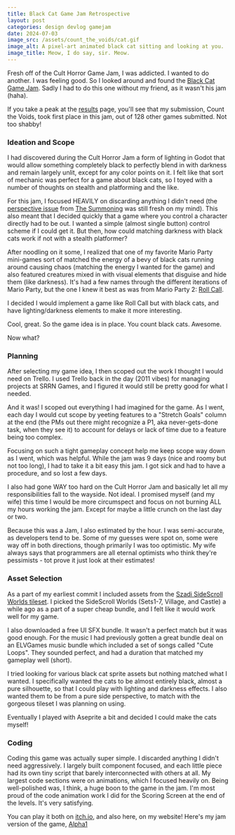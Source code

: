 ```yaml
---
title: Black Cat Game Jam Retrospective
layout: post
categories: design devlog gamejam
date: 2024-07-03
image_src: /assets/count_the_voids/cat.gif
image_alt: A pixel-art animated black cat sitting and looking at you.
image_title: Meow, I do say, sir. Meow.
---
```


Fresh off of the Cult Horror Game Jam, I was addicted. I wanted to do another. I was feeling good. So I looked around and found the [Black Cat Game Jam](https://itch.io/jam/black-cat-jam-1). Sadly I had to do this one without my friend, as it wasn't his jam (haha).

If you take a peak at the [results](https://itch.io/jam/black-cat-jam-1/results) page, you'll see that my submission, Count the Voids, took first place in this jam, out of 128 other games submitted.  Not too shabby!

<!--more-->

### Ideation and Scope

I had discovered during the Cult Horror Jam a form of lighting in Godot that would allow something completely black to perfectly blend in with darkness and remain largely unlit, except for any color points on it. I felt like that sort of mechanic was perfect for a game about black cats, so I toyed with a number of thoughts on stealth and platforming and the like.

For this jam, I focused HEAVILY on discarding anything I didn't need (the [perspective issue](https://www.pastadiablo.com/blog/cult-horror-jam-submission-and-retrospective/#retrospective) from [The Summoning](https://pastadiablo.itch.io/the-summoning) was still fresh on my mind). This also meant that I decided quickly that a game where you control a character directly had to be out. I wanted a simple (almost single button) control scheme if I could get it. But then, how could matching darkness with black cats work if not with a stealth platformer?

After noodling on it some, I realized that one of my favorite Mario Party mini-games sort of matched the energy of a bevy of black cats running around causing chaos (matching the energy I wanted for the game) and also featured creatures mixed in with visual elements that disguise and hide them (like darkness). It's had a few names through the different iterations of Mario Party, but the one I knew it best as was from Mario Party 2: [Roll Call](https://www.youtube.com/watch?v=-2rO6rK99EE).

I decided I would implement a game like Roll Call but with black cats, and have lighting/darkness elements to make it more interesting.

Cool, great. So the game idea is in place. You count black cats. Awesome.

Now what?

### Planning

After selecting my game idea, I then scoped out the work I thought I would need on Trello. I used Trello back in the day (2011 vibes) for managing projects at SRRN Games, and I figured it would still be pretty good for what I needed. 

And it was! I scoped out everything I had imagined for the game. As I went, each day I would cut scope by yeeting features to a "Stretch Goals" column at the end (the PMs out there might recognize a P1, aka never-gets-done task, when they see it) to account for delays or lack of time due to a feature being too complex.

Focusing on such a tight gameplay concept help me keep scope way down as I went, which was helpful. While the jam was 9 days (nice and roomy but not too long), I had to take it a bit easy this jam. I got sick and had to have a procedure, and so lost a few days. 

I also had gone WAY too hard on the Cult Horror Jam and basically let all my responsibilities fall to the wayside. Not ideal. I promised myself (and my wife) this time I would be more circumspect and focus on not burning ALL my hours working the jam. Except for maybe a little crunch on the last day or two.

Because this was a Jam, I also estimated by the hour. I was semi-accurate, as developers tend to be. Some of my guesses were spot on, some were way off in both directions, though primarily I was too optimistic. My wife always says that programmers are all eternal optimists who think they're pessimists - tot prove it just look at their estimates!

### Asset Selection

As a part of my earliest commit I included assets from the [Szadi SideScroll Worlds tileset](https://itch.io/s/156276/side-scroll-bundle). I picked the SideScroll Worlds (Sets1-7, Village, and Castle) a while ago as a part of a super cheap bundle, and I felt like it would work well for my game.

I also downloaded a free UI SFX bundle. It wasn't a perfect match but it was good enough. For the music I had previously gotten a great bundle deal on an ELVGames music bundle which included a set of songs called "Cute Loops". They sounded perfect, and had a duration that matched my gameplay well (short).

I tried looking for various black cat sprite assets but nothing matched what I wanted. I specifically wanted the cats to be almost entirely black, almost a pure silhouette, so that I could play with lighting and darkness effects. I also wanted them to be from a pure side perspective, to match with the gorgeous tileset I was planning on using.

Eventually I played with Aseprite a bit and decided I could make the cats myself!

### Coding
Coding this game was actually super simple. I discarded anything I didn't need aggressively. I largely built component focused, and each little piece had its own tiny script that barely interconnected with others at all. My largest code sections were on animations, which I focused heavily on. Being well-polished was, I think, a huge boon to the game in the jam. I'm most proud of the code animation work I did for the Scoring Screen at the end of the levels. It's very satisfying.


You can play it both on [itch.io](https://pastadiablo.itch.io/count_the_voids), and also here, on my website! Here's my jam version of the game, [Alpha1](https://pastadiablo.com/assets/count_the_voids/alpha1)